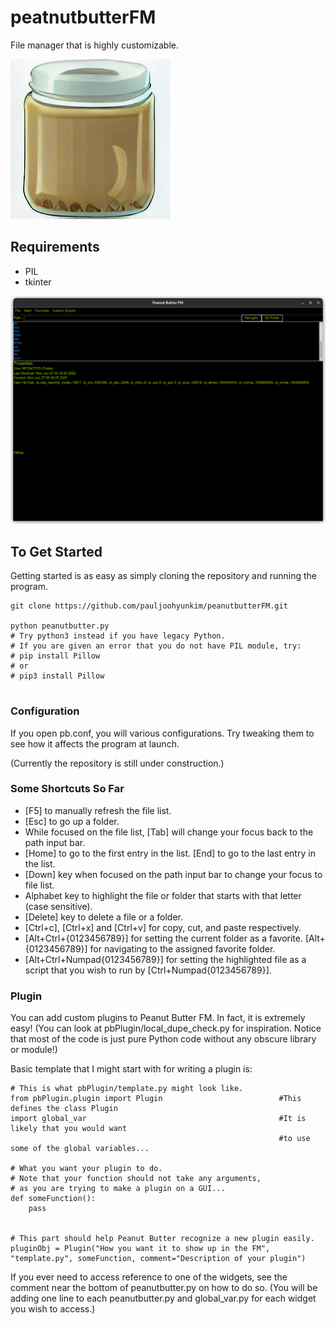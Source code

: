 # peatnutbutterFM
File manager that is highly customizable.

![Peanut Butter Icon](peanutbutter.jpg)

## Requirements
* PIL
* tkinter

![Screenshot with DARK MODE](docs/images/Screenshot%20from%202022-06-29%2020-45-26.png)

## To Get Started
Getting started is as easy as simply cloning the repository and running the program.

```
git clone https://github.com/pauljoohyunkim/peanutbutterFM.git

python peanutbutter.py
# Try python3 instead if you have legacy Python.
# If you are given an error that you do not have PIL module, try:
# pip install Pillow
# or
# pip3 install Pillow


```

### Configuration
If you open pb.conf, you will various configurations. Try tweaking them to see how it affects the program at launch.

(Currently the repository is still under construction.)

### Some Shortcuts So Far
* [F5] to manually refresh the file list.
* [Esc] to go up a folder.
* While focused on the file list, [Tab] will change your focus back to the path input bar.
* [Home] to go to the first entry in the list. [End] to go to the last entry in the list.
* [Down] key when focused on the path input bar to change your focus to file list.
* Alphabet key to highlight the file or folder that starts with that letter (case sensitive).
* [Delete] key to delete a file or a folder.
* [Ctrl+c], [Ctrl+x] and [Ctrl+v] for copy, cut, and paste respectively.
* [Alt+Ctrl+{0123456789}] for setting the current folder as a favorite. [Alt+{0123456789}] for navigating to the assigned favorite folder.
* [Alt+Ctrl+Numpad{0123456789}] for setting the highlighted file as a script that you wish to run by [Ctrl+Numpad{0123456789}].

### Plugin
You can add custom plugins to Peanut Butter FM. In fact, it is extremely easy! (You can look at pbPlugin/local_dupe_check.py for inspiration. Notice that most of the code is just pure Python code without any obscure library or module!)

Basic template that I might start with for writing a plugin is:
```
# This is what pbPlugin/template.py might look like.
from pbPlugin.plugin import Plugin                          #This defines the class Plugin
import global_var                                           #It is likely that you would want
                                                            #to use some of the global variables...

# What you want your plugin to do.
# Note that your function should not take any arguments,
# as you are trying to make a plugin on a GUI...
def someFunction():
    pass


# This part should help Peanut Butter recognize a new plugin easily.
pluginObj = Plugin("How you want it to show up in the FM", "template.py", someFunction, comment="Description of your plugin")
```

If you ever need to access reference to one of the widgets, see the comment near the bottom of peanutbutter.py on how to do so. (You will be adding one line to each peanutbutter.py and global_var.py for each widget you wish to access.)


